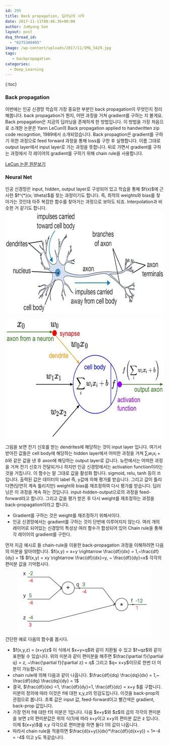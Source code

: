```yaml
---
id: 295
title: Back propagation, 딥러닝의 시작
date: 2017-11-11T00:46:38+00:00
author: JuHyung Son
layout: post
dsq_thread_id:
  - "6275349495"
image: /wp-content/uploads/2017/11/IMG_5429.jpg
tags:
   - backpropagation
categories:
  - Deep_Learning
---
```

{:toc}
<h3>Back propagation</h3>
이번에는 인공 신경망 학습의 가장 중요한 부분인 back propagation이 무엇인지 정리해봅니다. back propagation가 뭔지, 어떤 과정을 거쳐 gradient를 구하는 지 볼게요. Back propagation은 지금의 딥러닝을 존재하게 한 방법입니다. 이 방법을 가장 처음으로 소개한 논문은 Yann LeCun의 Back propagation applied to handwritten zip code recognition, 1989에서 소개되었습니다. Back propagtion은 gradient를 구하기 위한 과정으로 feed forward 과정을 통해 loss를 구한 후 실행합니다. 이름 그대로 output layer에서 input layer로 가는 과정을 뜻합니다. 뒤로 가면서 gradient를 구하는 과정에서 각 레이어의 gradient를 구하기 위해 chain rule을 사용합니다.

<a href="http://www.mitpressjournals.org/doi/abs/10.1162/neco.1989.1.4.541">LeCun 논문 원문보기</a>

<h3>Neural Net</h3>
인공 신경망은 input, hidden, output layer로 구성되어 있고 학습을 통해 $f(x)$에 근사한 $f^{*}(x; \theta)$를 찾는 과정이기도 합니다. 즉, 최적의 weights와 bias를 찾아가는 것인데 아주 복잡한 함수를 찾아가는 과정으로 보아도 되죠. Interpolation과 비슷한 거 같기도 합니다.
<div align='center'>
<img src="../wp-content/uploads/2017/11/neuron.png" alt="" width="758" height="324" /> <img class="wp-image-298 size-full aligncenter" src="../wp-content/uploads/2017/11/neuron_model.jpg" alt="" width="659" height="376" />
</div>

그림을 보면 전기 신호를 받는 dendrites에 해당하는 것이 input layer 입니다. 여기서 받아진 값들은 cell body에 해당하는 hidden layer에서 어떠한 과정을 거쳐 $\sum_{i}w_i x_i +b$와 같은 값을 낸 후 axon에 해당하는 output layer로 갑니다. 뉴런에서는 어떠한 과정을 거쳐 전기 신호가 전달되거나 하지만 인공 신경망에서는 activation function이라는 것을 거칩니다. 이 함수는 말 그대로 값을 활성화 합니다. sigmoid, relu, tanh 등이 쓰입니다. 출력된 값은 데이터의 label 즉, y값에 의해 평가를 받습니다. 그리고 값이 틀리다면(당연히 계속 틀리지만) weight와 bias를 재조정하여 다시 평가를 받습니다. 딥러닝은 이 과정을 계속 하는 것입니다. input-hidden-output으로의 과정을 feed-forward라고 합니다. 그리고 값을 평가 받은 후 다시 weight를 재조정하는 과정을 back-propagation이라고 합니다.
<ul>
 	<li>Gradient를 구하는 것은 weight를 재조정하기 위해서이다. </li>
 	<li>인공 신경망에서는 gradient를 구하는 것이 단번에 이루어지지 않는다. 여러 개의 레이어로 되어있는 신경망의 특성상 여러 함수가 합성되어 있어 Chain rule을 통해 각 레이어의 gradient를 구한다.</li>
</ul>
먼저 지금 예시로 들 chain-rule을 이용한 back-propagation 과정을 이해하려면 다음의 미분을 알아야합니다. $f(x,y) = x+y \rightarrow \frac{df}{dx} = 1,~\frac{df}{dy} = 1$ $f(x,y) = xy \rightarrow \frac{df}{dx}=y, ~ \frac{df}{dy}=x$ 각각의 편미분 값을 기억합시다.

<div align='center'>
<img src="../wp-content/uploads/2017/11/backprop.png" alt="" width="423" height="215" />
</div>
간단한 예로 다음의 함수를 봅시다.</div>
<ul>
 	<li>$f(x,y,z) = (x+y)z$ 이 식에서 $x+y=q$와 같이 치환될 수 있고 $f=qz$와 같이 표현될 수 있습니다. 위의 미분과 같이 편미분을 해주면 $\frac{\partial f}{\partial q} = z, ~\frac{\partial f}{\partial z} = q$ 그리고 $q= x+y$이므로 한번 더 미분이 가능합니다.</li>
 	<li>chain rule에 의해 다음과 같이 나옵니다. $\frac{df}{dq} \frac{dq}{dx} = 1,~ \frac{df}{dq} \frac{dq}{dy} = 1$</li>
 	<li>결국, $\frac{df}{dx} =1, \frac{df}{dy}=1, \frac{df}{dz} = x+y $를 구합니다. 미분의 정의에 따라 이것은 f에 대한 x,y,z의 민감도입니다. 이것을 back-prop의 관점으로 봅니다. 초록 값은 input 값, feed-forward이고 빨간색은 gradient, back-prop 값입니다.</li>
 	<li>가장 먼저 f에 대한 f의 미분은 1입니다. 다음 $x+y$와 $z$의 곱의 각각의 편미분을 보면 z의 편미분값은 위의 식(1)에 따라 x+y이고 x+y의 편미분 값은 z 입니다. 이제 $(x+y)$를 x,y 각각으로 편미분을 하면 둘다 1의 값이 나옵니다.</li>
 	<li>따라서 chain rule을 적용하면 $\frac{d(x+y)}{dx}*\frac{df}{d(x+y)} = 1*-4 = -4$ 이고 y도 똑같습니다.</li>
</ul>
